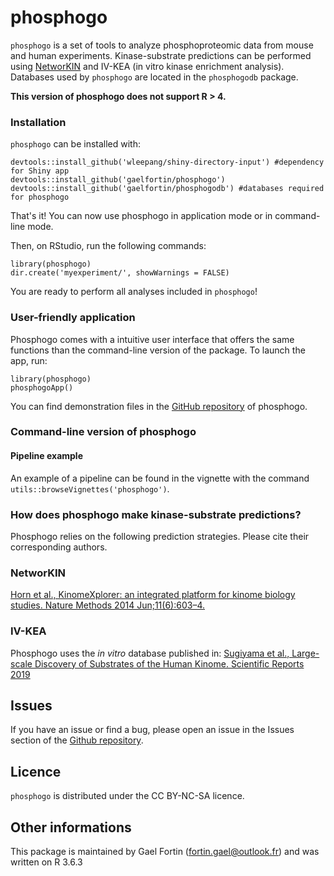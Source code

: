 # __phosphogo__
`phosphogo` is a set of tools to analyze phosphoproteomic data from
mouse and human experiments. Kinase-substrate predictions can
be performed using [NetworKIN](http://kinomexplorer.info) and 
IV-KEA (in vitro kinase enrichment analysis). Databases used by `phosphogo`
are located in the `phosphogodb` package.


__This version of phosphogo does not support R > 4.__

### __Installation__
`phosphogo` can be installed with:

```
devtools::install_github('wleepang/shiny-directory-input') #dependency for Shiny app
devtools::install_github('gaelfortin/phosphogo')
devtools::install_github('gaelfortin/phosphogodb') #databases required for phosphogo
```
That's it! You can now use phosphogo in application mode or in command-line mode.


Then, on RStudio, run the following commands:

```
library(phosphogo)
dir.create('myexperiment/', showWarnings = FALSE) 
```

You are ready to perform all analyses included in `phosphogo`!

### User-friendly application

Phosphogo comes with a intuitive user interface that offers the same functions
than the command-line version of the package. To launch the app, run:

```
library(phosphogo)
phosphogoApp()
```

You can find demonstration files in the [GitHub repository](https://github.com/gaelfortin/phosphogo) of phosphogo.

### __Command-line version of phosphogo__

#### Pipeline example

An example of a pipeline can be found in the vignette with the command
`utils::browseVignettes('phosphogo')`.


### __How does phosphogo make kinase-substrate predictions?__
Phosphogo relies on the following prediction strategies. Please cite their corresponding authors.

### NetworKIN
[Horn et al., KinomeXplorer: an integrated platform for kinome biology studies. Nature Methods 2014 Jun;11(6):603–4.](http://www.nature.com/nmeth/journal/v11/n6/full/nmeth.2968.html)

### IV-KEA
Phosphogo uses the *in vitro* database published in:
[Sugiyama et al., Large-scale Discovery of Substrates of the Human Kinome. Scientific Reports 2019](https://www.nature.com/articles/s41598-019-46385-4)

## Issues
If you have an issue or find a bug, please open an issue
in the Issues section of the [Github repository](https://github.com/gaelfortin/phosphogo/issues).

## Licence
`phosphogo` is distributed under the CC BY-NC-SA licence.

## Other informations
This package is maintained by Gael Fortin (fortin.gael@outlook.fr) and was written
on R 3.6.3
